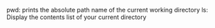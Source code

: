 pwd: prints the absolute path name of the current working directory
ls: Display the contents list of your current directory
